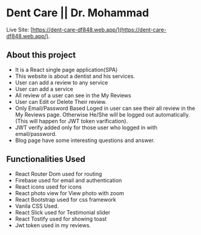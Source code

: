 # Dent Care || Dr. Mohammad

Live Site: [https://dent-care-df848.web.app/](https://dent-care-df848.web.app/).

## About this project

- It is a React single page application(SPA)
- This website is about a dentist and his services.
- User can add a review to any service
- User can add a service
- All review of a user can see in the My Reviews
- User can Edit or Delete Their review.
- Only Email/Password Based Loged in user can see their all review in the My Reviews page. Otherwise He/She will be logged out automatically. (This will happen for JWT token varification).
- JWT verify added only for those user who logged in with email/password.
- Blog page have some interesting questions and answer.

## Functionalities Used

- React Router Dom used for routing
- Firebase used for email and authentication
- React icons used for icons
- React photo view for View photo with zoom
- React Bootstrap used for css framework
- Vanila CSS Used.
- React Slick used for Testimonial slider
- React Tostify used for showing toast
- Jwt token used in my reviews.